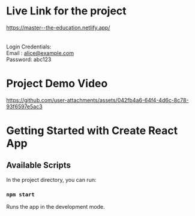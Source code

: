 # Live Link for the project

https://master--the-education.netlify.app/
<br><br><br>
Login Credentials:<br>
Email : alice@example.com 
<br>
Password: abc123

# Project Demo Video

https://github.com/user-attachments/assets/042fb4a6-64f4-4d6c-8c78-93f6597e5ac3

# Getting Started with Create React App

## Available Scripts

In the project directory, you can run:

### `npm start`

Runs the app in the development mode.

